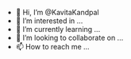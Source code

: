 - 👋 Hi, I’m @KavitaKandpal
- 👀 I’m interested in ...
- 🌱 I’m currently learning ...
- 💞️ I’m looking to collaborate on ...
- 📫 How to reach me ...

<!---
KavitaKandpal/KavitaKandpal is a ✨ special ✨ repository because its `README.md` (this file) appears on your GitHub profile.
You can click the Preview link to take a look at your changes.
--->
